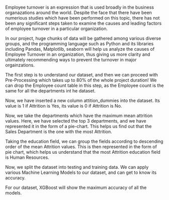 Employee turnover is an expression that is used broadly in the business organazations around the world. Despite the face that there have been numerious studies which have been performed on this topic, there has not been any significant steps taken to examine the causes and leading factors of employee turnover in a particular organization.

In our project, huge chunks of data will be gathered among various diverse groups, and the programming language such as Python and its libraries including Pandas, Matplotlib, seaborn will help us analyze the causes of Employee Turnover in an organization, thus giving us more clarity and ultimately recommending ways to prevent the turnover in major orgainzations.

The first step is to understand our dataset, and then we can proceed with Pre-Processing which takes up to 80% of the whole project duration!
We can drop the Employee count table in this step, as the Employee count is the same for all the departments int he dataset.

Now, we have inserted a new column attition_dummies into the dataset. Its value is 1 if Attrition is Yes, its value is 0 if Attrition is No.

Now, we take the departments which have the maximum mean attrition values. Here, we have selected the top 3 departments, and we have represented it in the form of a pie-chart. This helps us find out that the Sales Department is the one with the most Attrition.

Taking the education field, we can group the fields according to descending order of the mean Attrition values. This is then represented in the form of pie chart, which helps us understand that the most Attrition education field is Human Resources.

Now, we split the dataset into testing and training data. We can apply various Machine Learning Models to our dataset, and can get to know its accuracy.

For our dataset, XGBoost will show the maximum accuracy of all the models.
